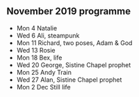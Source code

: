 ## November 2019 programme

* Mon 4 Natalie
* Wed 6 Ali, steampunk
* Mon 11 Richard, two poses, Adam & God
* Wed 13 Rosie
* Mon 18 Bex, life
* Wed 20 George, Sistine Chapel prophet
* Mon 25 Andy Train
* Wed 27 Alan, Sistine Chapel prophet
* Mon 2 Dec Still life